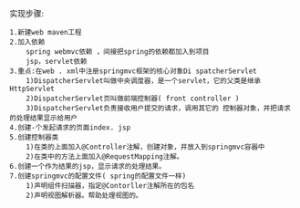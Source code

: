 实现步骤:

    1.新建web maven工程
    2.加入依赖
        spring webmvc依赖 ，间接把spring的依赖都加入到项目
        jsp，servlet依赖
    3.重点:在web . xml中注册springmvc框架的核心对象Di spatcherServlet 
        1)DispatcherServlet叫做中央调度器，是一个servlet，它的父类是继承HttpServlet
        2)DispatcherServlet页叫做前端控制器( front controller )
        3)DispatcherServlet负责接收用户提交的请求，调用其它的 控制器对象，并把请求的处理结果显示给用户
    4.创建-个发起请求的页面index. jsp
    5.创建控制器类
        1)在类的上面加入@Controller注解，创建对象，并放入到springmvc容器中
        2)在类中的方法上面加入@RequestMapping注解。
    6.创建一个作为结果的jsp，显示请求的处理结果。
    7.创建springmvc的配置文件( spring的配置文件一样)
        1)声明组件扫描器，指定@Contorller注解所在的包名
        2)声明视图解析器。帮助处理视图的。
